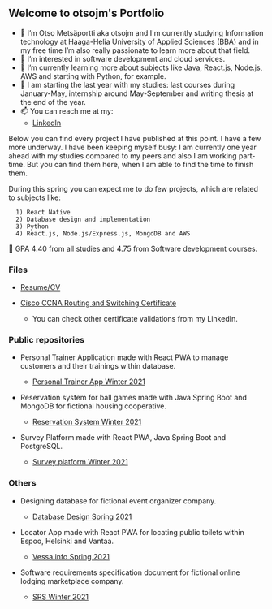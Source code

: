 ## Welcome to otsojm's Portfolio

- 👋 I’m Otso Metsäportti aka otsojm and I'm currently studying Information technology at Haaga-Helia University of Applied Sciences (BBA) and 
      in my free time I’m also really passionate to learn more about that field.
- 👀 I’m interested in software development and cloud services.
- 🌱 I’m currently learning more about subjects like Java, React.js, Node.js, AWS and starting with Python, for example.
- 💞️ I am starting the last year with my studies: last courses during January-May,
internship around May-September and writing thesis at the end of the year.
- 📫 You can reach me at my:
  - [LinkedIn](https://fi.linkedin.com/in/otso-metsaportti)

Below you can find every project I have published at this point. I have a few more underway. I have been keeping myself busy: I am currently one year ahead with my               studies compared to my peers and also I am working part-time. But you can find them here, when I am able to find the time to finish them.

During this spring you can expect me to do few projects, which are related to subjects like:

      1) React Native
      2) Database design and implementation
      3) Python
      4) React.js, Node.js/Express.js, MongoDB and AWS

🏫 GPA 4.40 from all studies and 4.75 from Software development courses.

### Files

- [Resume/CV](https://otsojm.github.io/otsojm-Portfolio/Otso_Metsaportti_Resume.pdf)

- [Cisco CCNA Routing and Switching Certificate](https://otsojm.github.io/otsojm-Portfolio/Otso_Metsaportti_Cisco_Certificate.pdf)
  - You can check other certificate validations from my LinkedIn.

### Public repositories

- Personal Trainer Application made with React PWA to manage customers and their trainings within database.
  - [Personal Trainer App Winter 2021](https://github.com/otsojm/HH_React_PersonalTrainer)

- Reservation system for ball games made with Java Spring Boot and MongoDB for fictional housing cooperative.
  - [Reservation System Winter 2021](https://github.com/otsojm/HH_JavaSpring_ResSystem)

- Survey Platform made with React PWA, Java Spring Boot and PostgreSQL.
  - [Survey platform Winter 2021](https://github.com/otsojm/HH_Surveyplatform_FrontEnd)   

### Others

- Designing database for fictional event organizer company.
  - [Database Design Spring 2021](https://otsojm.github.io/otsojm-Portfolio/DatabaseDesign_Spring2021.pdf)

- Locator App made with React PWA for locating public toilets within Espoo, Helsinki and Vantaa.
  - [Vessa.info Spring 2021](https://vessa.info)

- Software requirements specification document for fictional online lodging marketplace company.
  - [SRS Winter 2021](https://otsojm.github.io/otsojm-Portfolio/SRS_Winter2021.pdf)
